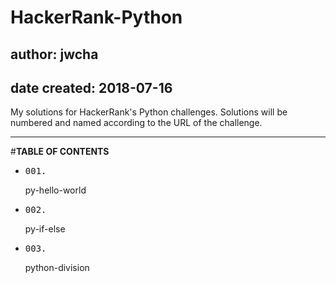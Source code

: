 # HackerRank-Python
## author: jwcha
## date created: 2018-07-16

My solutions for HackerRank's Python challenges.
Solutions will be numbered and named according to the URL of the challenge.

---

#**TABLE OF CONTENTS**
- <pre>001.</pre> py-hello-world
- <pre>002.</pre> py-if-else
- <pre>003.</pre> python-division


